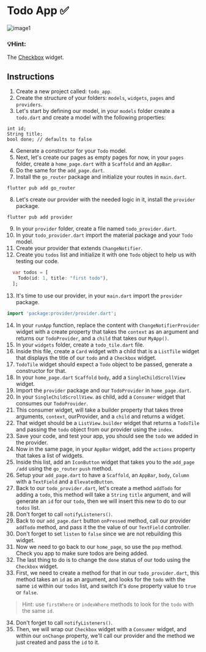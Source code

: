 # Todo App ✅

![image1](https://user-images.githubusercontent.com/84308096/160113038-312e1517-63bb-4c6a-9c4f-8d4c36032e0b.png)


### 💡Hint:

The [Checkbox](https://api.flutter.dev/flutter/material/Checkbox-class.html) widget.

## Instructions

1. Create a new project called: `todo_app`.
2. Create the structure of your folders: `models`, `widgets`, `pages` and `providers`.
3. Let's start by defining our model, in your `models` folder create a `todo.dart` and create a model with the following properties:

```
int id;
String title;
bool done; // defaults to false
```

4. Generate a constructor for your `Todo` model.
5. Next, let's create our pages as empty pages for now, in your `pages` folder, create a `home_page.dart` with a `Scaffold` and an `AppBar`.
6. Do the same for the `add_page.dart`.
7. Install the `go_router` package and initialize your routes in `main.dart`.

```shell
flutter pub add go_router
```

8. Let's create our provider with the needed logic in it, install the `provider` package.

```shell
flutter pub add provider
```

9. In your `provider` folder, create a file named `todo_provider.dart`.
10. In your `todo_provider.dart` import the material package and your `Todo` model.
11. Create your provider that extends `ChangeNotifier`.
12. Create you `todos` list and initialize it with one `Todo` object to help us with testing our code.

```dart
  var todos = [
    Todo(id: 1, title: "first todo"),
  ];
```

13. It's time to use our provider, in your `main.dart` import the `provider` package.

```dart
import 'package:provider/provider.dart';
```

14. In your `runApp` function, replace the content with `ChangeNotifierProvider` widget with a create property that takes the `context` as an argument and returns our `TodoProvider`, and a `child` that takes our `MyApp()`.
15. In your `widgets` folder, create a `todo_tile.dart` file.
16. Inside this file, create a `Card` widget with a child that is a `ListTile` widget that displays the title of our `todo` and a `Checkbox` widget.
17. `TodoTile` widget should expect a `Todo` object to be passed, generate a constructor for that.
18. In your `home_page.dart` `Scaffold` `body`, add a `SingleChildScrollView` widget.
19. Import the `provider` package and our `TodoProvider` in `home_page.dart`.
20. In your `SingleChildScrollView`. as child, add a `Consumer` widget that consumes our `TodoProvider`.
21. This consumer widget, will take a builder property that takes three arguments, `context`, ourProvider, and a `child` and returns a widget.
22. That widget should be a `ListView.builder` widget that returns a `TodoTile` and passing the `todo` object from our provider using the `index`.
23. Save your code, and test your app, you should see the `todo` we added in the provider.
24. Now in the same page, in your `AppBar` widget, add the `actions` property that takes a list of widgets.
25. Inside this list, add an `IconButton` widget that takes you to the `add_page` `/add` using the `go_router` `push` method.
26. Setup your `add_page.dart` to have a `Scaffold`, an `AppBar`, `body`, `Column` with a `TextField` and a `ElevatedButton`.
27. Back to our `todo_provider.dart`, let's create a method `addTodo` for adding a `todo`, this method will take a `String` `title` argument, and will generate an `id` for our `todo`, then we will insert this new to do to our `todos` list.
28. Don't forget to call `notifyListeners()`.
29. Back to our `add_page.dart` button `onPressed` method, call our provider `addTodo` method, and pass it the the value of our `TextField` controller.
30. Don't forget to set `listen` to `false` since we are not rebuilding this widget.
31. Now we need to go back to our `home_page`, so use the `pop` method. Check you app to make sure todos are being added.
32. The last thing to do is to change the `done` status of our todo using the `Checkbox` widget.
33. First, we need to create a method for that in our `todo_provider.dart`, this method takes an `id` as an argument, and looks for the `todo` with the same `id` within our `todos` list, and switch it's `done` property value to `true` or `false`.
> Hint: use `firstWhere` or `indexWhere` methods to look for the `todo` with the same `id`.
34. Don't forget to call `notifyListeners()`.
35. Then, we will wrap our `Checkbox` widget with a `Consumer` widget, and within our `onChange` property, we'll call our provider and the method we just created and pass the `id` to it.
